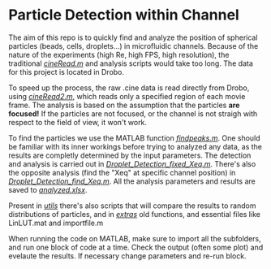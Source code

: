 # Particle Detection within Channel

The aim of this repo is to quickly find and analyze the position of spherical particles (beads, cells, droplets...) in microfluidic channels. Because of the nature of the experiments (high Re, high FPS, high resolution), the traditional [*cineRead.m*](https://github.com/DIEGOA363/Droplet-Detection/blob/master/extra/lib_asym/cineRead.m) and analysis scripts would take too long. The data for this project is located in Drobo.

To speed up the process, the raw .cine data is read directly from Drobo, using [*cineRead2.m*](https://github.com/DIEGOA363/Droplet-Detection/blob/master/utils/cineRead2.m), which reads only a specified region of each movie frame. The analysis is based on the assumption that the particles **are focused!** If the particles are not focused, or the channel is not straigh with respect to the field of view, it won't work.

To find the particles we use the MATLAB function [*findpeaks.m*](https://www.mathworks.com/help/signal/ref/findpeaks.html). One should be familiar with its inner workings before trying to analyzed any data, as the results are completly determined by the input parameters. The detection and analysis is carried out in [*Droplet_Detection_fixed_Xeq.m*](https://github.com/DIEGOA363/Droplet-Detection/blob/master/Droplet_Detection_fixed_Xeq.m). There's also the opposite analysis (find the "Xeq" at specific channel position) in [*Droplet_Detection_find_Xeq.m*](https://github.com/DIEGOA363/Droplet-Detection/blob/master/Droplet_Detection_find_Xeq.m). All the analysis parameters and results are saved to [*analyzed.xlsx*](https://github.com/DIEGOA363/Droplet-Detection/blob/master/analyzed.xlsx).

Present in [*utils*](https://github.com/DIEGOA363/Droplet-Detection/tree/master/utils) there's also scripts that will compare the results to random distributions of particles, and in [*extras*](https://github.com/DIEGOA363/Droplet-Detection/tree/master/extras) old functions, and essential files like LinLUT.mat and importfile.m

When running the code on MATLAB, make sure to import all the subfolders, and run one block of code at a time. Check the output (often some plot) and evelaute the results. If necessary change parameters and re-run block.

